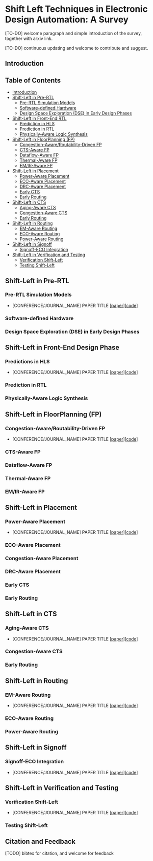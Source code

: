# Shift Left Techniques in Electronic Design Automation: A Survey


[TO-DO] welcome paragraph and simple introduction of the survey, together with arxiv link.

[TO-DO] continuous updating and welcome to contribute and suggest. 


## Introduction


## Table of Contents

- [Introduction](#-introduction)
- [Shift-Left in Pre-RTL](#-shift-left-in-pre-rtl)
    - [Pre-RTL Simulation Models](#pre-rtl-simulation-models)
    - [Software-defined Hardware](#software-defined-hardware)
    - [Design Space Exploration (DSE) in Early Design Phases](#design-space-exploration-dse-in-early-design-phases)
- [Shift-Left in Front-End RTL](#-shift-left-in-front-end-rtl)
    - [Prediction in HLS](#prediction-in-hls)
    - [Prediction in RTL](#prediction-in-rtl)
    - [Physically-Aware Logic Synthesis](#physically-aware-logic-synthesis)
- [Shift-Left in FloorPlanning (FP)](#-shift-left-in-floorplanning-fp)
    - [Congestion-Aware/Routability-Driven FP](#congestion-awareroutability-driven-fp)
    - [CTS-Aware FP](#cts-aware-fp)
    - [Dataflow-Aware FP](#dataflow-aware-fp)
    - [Thermal-Aware FP](#thermal-aware-fp)
    - [EM/IR-Aware FP](#emir-aware-fp)
- [Shift-Left in Placement](#-shift-left-in-placement)
    - [Power-Aware Placement](#power-aware-placement)
    - [ECO-Aware Placement](#eco-aware-placement)
    - [DRC-Aware Placement](#drc-aware-placement)
    - [Early CTS](#early-cts)
    - [Early Routing](#early-routing)
- [Shift-Left in CTS](#-shift-left-in-cts)
    - [Aging-Aware CTS](#aging-aware-cts)
    - [Congestion-Aware CTS](#congestion-aware-cts)
    - [Early Routing](#early-routing)
- [Shift-Left in Routing](#-shift-left-in-routing)
    - [EM-Aware Routing](#em-aware-routing)
    - [ECO-Aware Routing](#eco-aware-routing)
    - [Power-Aware Routing](#power-aware-routing)
- [Shift-Left in Signoff](#-shift-left-in-signoff)
    - [Signoff-ECO Integration](#signoff-eco-integration)
- [Shift-Left in Verification and Testing](#-shift-left-in-verification-and-testing)
    - [Verification Shift-Left](#verification-shift-left)
    - [Testing Shift-Left](#testing-shift-left)



## Shift-Left in Pre-RTL
### Pre-RTL Simulation Models
* [CONFERENCE/JOURNAL_NAME] PAPER TITLE [[paper](paper_link)][[code](code_link)]
### Software-defined Hardware
### Design Space Exploration (DSE) in Early Design Phases


## Shift-Left in Front-End Design Phase
### Predictions in HLS
* [CONFERENCE/JOURNAL_NAME] PAPER TITLE [[paper](paper_link)][[code](code_link)]
### Prediction in RTL
### Physically-Aware Logic Synthesis


## Shift-Left in FloorPlanning (FP)
### Congestion-Aware/Routability-Driven FP
* [CONFERENCE/JOURNAL_NAME] PAPER TITLE [[paper](paper_link)][[code](code_link)]
### CTS-Aware FP
### Dataflow-Aware FP
### Thermal-Aware FP
### EM/IR-Aware FP

## Shift-Left in Placement
### Power-Aware Placement
* [CONFERENCE/JOURNAL_NAME] PAPER TITLE [[paper](paper_link)][[code](code_link)]
### ECO-Aware Placement
### Congestion-Aware Placement
### DRC-Aware Placement
### Early CTS
### Early Routing


## Shift-Left in CTS
### Aging-Aware CTS
* [CONFERENCE/JOURNAL_NAME] PAPER TITLE [[paper](paper_link)][[code](code_link)]
### Congestion-Aware CTS
### Early Routing


## Shift-Left in Routing
### EM-Aware Routing
* [CONFERENCE/JOURNAL_NAME] PAPER TITLE [[paper](paper_link)][[code](code_link)]
### ECO-Aware Routing
### Power-Aware Routing


## Shift-Left in Signoff
### Signoff-ECO Integration
* [CONFERENCE/JOURNAL_NAME] PAPER TITLE [[paper](paper_link)][[code](code_link)]


## Shift-Left in Verification and Testing
### Verification Shift-Left
* [CONFERENCE/JOURNAL_NAME] PAPER TITLE [[paper](paper_link)][[code](code_link)]
### Testing Shift-Left



## Citation and Feedback

[TODO] bibtex for citation, and welcome for feedback
